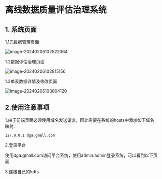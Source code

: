 # 离线数据质量评估治理系统

## 1. 系统页面

1.1元数据管理页面

![image-20240206102522064](https://github.com/TristanMa321/Data-Governance/assets/115199367/4bfa70ac-37f8-4ac3-8b22-296e3446d40b)


1.2数据评估治理页面

![image-20240206102815156](https://github.com/TristanMa321/Data-Governance/assets/115199367/c5c15200-942d-4289-a91c-bc83c71f24b6)


1.3单表数据详情及修改页面

![image-20240206103004120](https://github.com/TristanMa321/Data-Governance/assets/115199367/64d72b4d-ba17-4ebc-9f66-6d7a5b12c326)


## 2.使用注意事项

1.由于前端页面必须使用域名发送请求，因此需要在系统的hosts中添加如下域名映射:

```
127.0.0.1 dga.gmall.com
```

2.登录平台

使用dga.gmall.com访问平台系统，使用admin:admin登录系统，可以看到以下页面:

3.连接自己的hdfs
